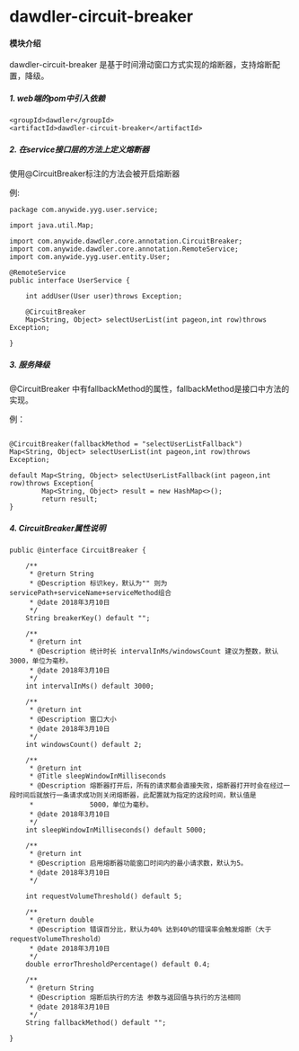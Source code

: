 # dawdler-circuit-breaker
#### 模块介绍
dawdler-circuit-breaker 是基于时间滑动窗口方式实现的熔断器，支持熔断配置，降级。


##### 1. web端的pom中引入依赖
	
	<groupId>dawdler</groupId>
	<artifactId>dawdler-circuit-breaker</artifactId>

##### 2. 	在service接口层的方法上定义熔断器

使用@CircuitBreaker标注的方法会被开启熔断器

例:

```
package com.anywide.yyg.user.service;

import java.util.Map;

import com.anywide.dawdler.core.annotation.CircuitBreaker;
import com.anywide.dawdler.core.annotation.RemoteService;
import com.anywide.yyg.user.entity.User;

@RemoteService
public interface UserService {

	int addUser(User user)throws Exception;
	
	@CircuitBreaker
	Map<String, Object> selectUserList(int pageon,int row)throws Exception;
	
}
```


 
##### 3. 	服务降级
@CircuitBreaker 中有fallbackMethod的属性，fallbackMethod是接口中方法的实现。

例：

```

@CircuitBreaker(fallbackMethod = "selectUserListFallback")
Map<String, Object> selectUserList(int pageon,int row)throws Exception;
	
default Map<String, Object> selectUserListFallback(int pageon,int row)throws Exception{
		Map<String, Object> result = new HashMap<>();
		return result;
}
```


##### 4. CircuitBreaker属性说明
```
public @interface CircuitBreaker {

	/**
	 * @return String
	 * @Description 标识key，默认为"" 则为servicePath+serviceName+serviceMethod组合
	 * @date 2018年3月10日
	 */
	String breakerKey() default "";

	/**
	 * @return int
	 * @Description 统计时长 intervalInMs/windowsCount 建议为整数，默认3000，单位为毫秒。
	 * @date 2018年3月10日
	 */
	int intervalInMs() default 3000;

	/**
	 * @return int
	 * @Description 窗口大小
	 * @date 2018年3月10日
	 */
	int windowsCount() default 2;

	/**
	 * @return int
	 * @Title sleepWindowInMilliseconds
	 * @Description 熔断器打开后，所有的请求都会直接失败，熔断器打开时会在经过一段时间后就放行一条请求成功则关闭熔断器，此配置就为指定的这段时间，默认值是
	 *              5000，单位为毫秒。
	 * @date 2018年3月10日
	 */
	int sleepWindowInMilliseconds() default 5000;

	/**
	 * @return int
	 * @Description 启用熔断器功能窗口时间内的最小请求数，默认为5。
	 * @date 2018年3月10日
	 */

	int requestVolumeThreshold() default 5;

	/**
	 * @return double
	 * @Description 错误百分比，默认为40% 达到40%的错误率会触发熔断（大于requestVolumeThreshold）
	 * @date 2018年3月10日
	 */
	double errorThresholdPercentage() default 0.4;

	/**
	 * @return String
	 * @Description 熔断后执行的方法 参数与返回值与执行的方法相同
	 * @date 2018年3月10日
	 */
	String fallbackMethod() default "";

}
```
